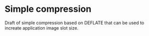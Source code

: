# Simple compression

Draft of simple compression based on DEFLATE that can be used to increate application image slot size.
